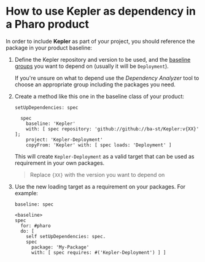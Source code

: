 # How to use Kepler as dependency in a Pharo product

In order to include **Kepler** as part of your project, you should reference
the package in your product baseline:

1. Define the Kepler repository and version to be used, and the [baseline groups](../reference/Baseline-groups.md)
    you want to depend on (usually it will be `Deployment`).

    If you're unsure on what to depend use the *Dependency Analyzer*
    tool to choose an appropriate group including the packages you need.

2. Create a method like this one in the baseline class of your product:

    ```smalltalk
    setUpDependencies: spec

      spec
        baseline: 'Kepler'
        with: [ spec repository: 'github://github://ba-st/Kepler:v{XX}' ];
        project: 'Kepler-Deployment'
        copyFrom: 'Kepler' with: [ spec loads: 'Deployment' ]
    ```

    This will create `Kepler-Deployment` as a valid target that can be used
    as requirement in your own packages.

    > Replace `{XX}` with the version you want to depend on

3. Use the new loading target as a requirement on your packages. For example:

    ```smalltalk
    baseline: spec

    <baseline>
    spec
      for: #pharo
      do: [
        self setUpDependencies: spec.
        spec
          package: 'My-Package'
          with: [ spec requires: #('Kepler-Deployment') ] ]
    ```
